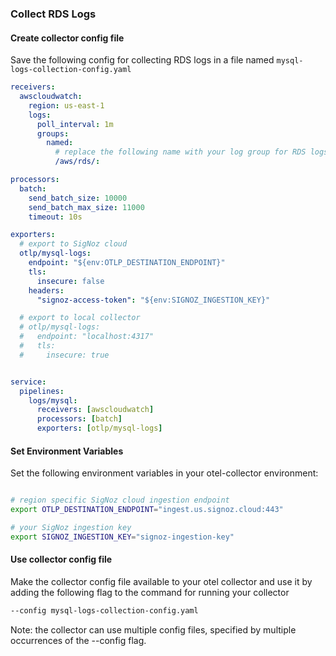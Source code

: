 ### Collect RDS Logs

#### Create collector config file

Save the following config for collecting RDS logs in a file named `mysql-logs-collection-config.yaml`

```yaml
receivers:
  awscloudwatch:
    region: us-east-1
    logs:
      poll_interval: 1m
      groups:
        named:
          # replace the following name with your log group for RDS logs
          /aws/rds/:

processors:
  batch:
    send_batch_size: 10000
    send_batch_max_size: 11000
    timeout: 10s

exporters:
  # export to SigNoz cloud
  otlp/mysql-logs:
    endpoint: "${env:OTLP_DESTINATION_ENDPOINT}"
    tls:
      insecure: false
    headers:
      "signoz-access-token": "${env:SIGNOZ_INGESTION_KEY}"

  # export to local collector
  # otlp/mysql-logs:
  #   endpoint: "localhost:4317"
  #   tls:
  #     insecure: true


service:
  pipelines:
    logs/mysql:
      receivers: [awscloudwatch]
      processors: [batch]
      exporters: [otlp/mysql-logs]
```

#### Set Environment Variables

Set the following environment variables in your otel-collector environment:

```bash

# region specific SigNoz cloud ingestion endpoint
export OTLP_DESTINATION_ENDPOINT="ingest.us.signoz.cloud:443"

# your SigNoz ingestion key
export SIGNOZ_INGESTION_KEY="signoz-ingestion-key"

```

#### Use collector config file

Make the collector config file available to your otel collector and use it by adding the following flag to the command for running your collector  
```bash
--config mysql-logs-collection-config.yaml
```  
Note: the collector can use multiple config files, specified by multiple occurrences of the --config flag.

